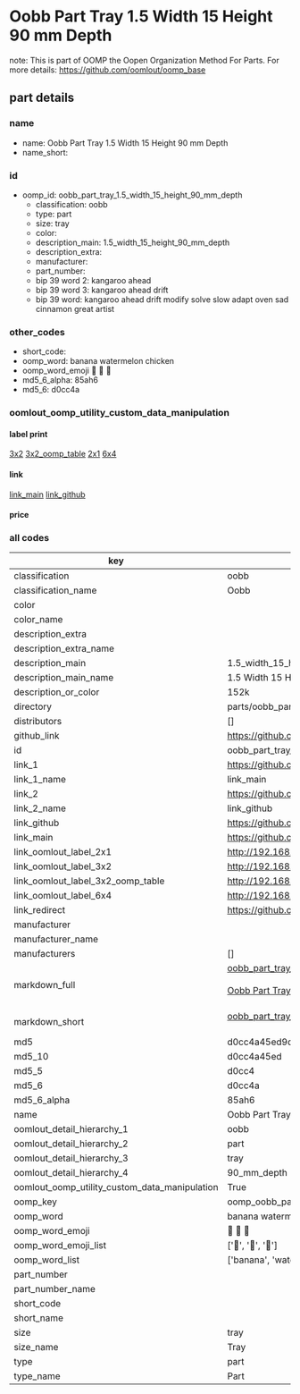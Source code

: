 # Oobb Part Tray 1.5 Width 15 Height 90 mm Depth  

note: This is part of OOMP the Oopen Organization Method For Parts. For more details: https://github.com/oomlout/oomp_base

##  part details
  







### name
* name: Oobb Part Tray 1.5 Width 15 Height 90 mm Depth
* name_short: 
### id
* oomp_id: oobb_part_tray_1.5_width_15_height_90_mm_depth
  * classification: oobb
  * type: part
  * size: tray
  * color: 
  * description_main: 1.5_width_15_height_90_mm_depth
  * description_extra: 
  * manufacturer: 
  * part_number: 
  * bip 39 word 2: kangaroo ahead
  * bip 39 word 3: kangaroo ahead drift
  * bip 39 word: kangaroo ahead drift modify solve slow adapt oven sad cinnamon great artist

### other_codes
* short_code: 
* oomp_word: banana watermelon chicken
* oomp_word_emoji :banana: :watermelon: :chicken:
* md5_6_alpha: 85ah6
* md5_6: d0cc4a






### oomlout_oomp_utility_custom_data_manipulation
#### label print
[3x2](http://192.168.1.245:1112/?label=oomp%2085ah6)
[3x2_oomp_table](http://192.168.1.108:1112/?label=oomp%2085ah6)
[2x1](http://192.168.1.242:1112/?label=oomp%2085ah6)
[6x4](http://192.168.1.55:1112/?label=oomp%2085ah6)    

#### link

[link_main](https://github.com/oomlout/oomlout_oomp_version_1_messy/tree/main/parts/oobb_part_tray_1.5_width_15_height_90_mm_depth) [link_github](https://github.com/oomlout/oomlout_oomp_version_1_messy/tree/main/parts/oobb_part_tray_1.5_width_15_height_90_mm_depth)                             

#### price







### all codes 
| key | value |  
| --- | --- |  
| classification | oobb |  
| classification_name | Oobb |  
| color |  |  
| color_name |  |  
| description_extra |  |  
| description_extra_name |  |  
| description_main | 1.5_width_15_height_90_mm_depth |  
| description_main_name | 1.5 Width 15 Height 90 mm Depth |  
| description_or_color | 152k |  
| directory | parts/oobb_part_tray_1.5_width_15_height_90_mm_depth |  
| distributors | [] |  
| github_link | https://github.com/oomlout/oomlout_oomp_part_src/tree/main/parts/oobb_part_tray_1.5_width_15_height_90_mm_depth |  
| id | oobb_part_tray_1.5_width_15_height_90_mm_depth |  
| link_1 | https://github.com/oomlout/oomlout_oomp_version_1_messy/tree/main/parts/oobb_part_tray_1.5_width_15_height_90_mm_depth |  
| link_1_name | link_main |  
| link_2 | https://github.com/oomlout/oomlout_oomp_version_1_messy/tree/main/parts/oobb_part_tray_1.5_width_15_height_90_mm_depth |  
| link_2_name | link_github |  
| link_github | https://github.com/oomlout/oomlout_oomp_version_1_messy/tree/main/parts/oobb_part_tray_1.5_width_15_height_90_mm_depth |  
| link_main | https://github.com/oomlout/oomlout_oomp_version_1_messy/tree/main/parts/oobb_part_tray_1.5_width_15_height_90_mm_depth |  
| link_oomlout_label_2x1 | http://192.168.1.242:1112/?label=oomp%2085ah6 |  
| link_oomlout_label_3x2 | http://192.168.1.245:1112/?label=oomp%2085ah6 |  
| link_oomlout_label_3x2_oomp_table | http://192.168.1.108:1112/?label=oomp%2085ah6 |  
| link_oomlout_label_6x4 | http://192.168.1.55:1112/?label=oomp%2085ah6 |  
| link_redirect | https://github.com/oomlout/oomlout_oomp_version_1_messy/tree/main/parts/oobb_part_tray_1.5_width_15_height_90_mm_depth |  
| manufacturer |  |  
| manufacturer_name |  |  
| manufacturers | [] |  
| markdown_full | [oobb_part_tray_1.5_width_15_height_90_mm_depth](none)<br>[](none)<br>[Oobb Part Tray 1.5 Width 15 Height 90 Mm Depth](none)<br><br> |  
| markdown_short | [oobb_part_tray_1.5_width_15_height_90_mm_depth](none)<br><br> |  
| md5 | d0cc4a45ed9dc06330e778ea85814bcc |  
| md5_10 | d0cc4a45ed |  
| md5_5 | d0cc4 |  
| md5_6 | d0cc4a |  
| md5_6_alpha | 85ah6 |  
| name | Oobb Part Tray 1.5 Width 15 Height 90 mm Depth |  
| oomlout_detail_hierarchy_1 | oobb |  
| oomlout_detail_hierarchy_2 | part |  
| oomlout_detail_hierarchy_3 | tray |  
| oomlout_detail_hierarchy_4 | 90_mm_depth |  
| oomlout_oomp_utility_custom_data_manipulation | True |  
| oomp_key | oomp_oobb_part_tray_1.5_width_15_height_90_mm_depth |  
| oomp_word | banana watermelon chicken |  
| oomp_word_emoji | :banana: :watermelon: :chicken: |  
| oomp_word_emoji_list | [':banana:', ':watermelon:', ':chicken:'] |  
| oomp_word_list | ['banana', 'watermelon', 'chicken'] |  
| part_number |  |  
| part_number_name |  |  
| short_code |  |  
| short_name |  |  
| size | tray |  
| size_name | Tray |  
| type | part |  
| type_name | Part |  
